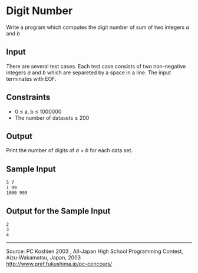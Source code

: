 Digit Number
============

Write a program which computes the digit number of sum of two integers
*a* and *b*

Input
-----

There are several test cases. Each test case consists of two
non-negative integers *a* and *b* which are separeted by a space in a
line. The input terminates with EOF.

Constraints
-----------

-   0 ≤ a, b ≤ 1000000
-   The number of datasets ≤ 200

Output
------

Print the number of digits of *a* + *b* for each data set.

Sample Input
------------

    5 7
    1 99
    1000 999

Output for the Sample Input
---------------------------

    2
    3
    4

* * * * *

Source: PC Koshien 2003 , All-Japan High School Programming Contest,
Aizu-Wakamatsu, Japan, 2003\
 <http://www.pref.fukushima.jp/pc-concours/>

 

